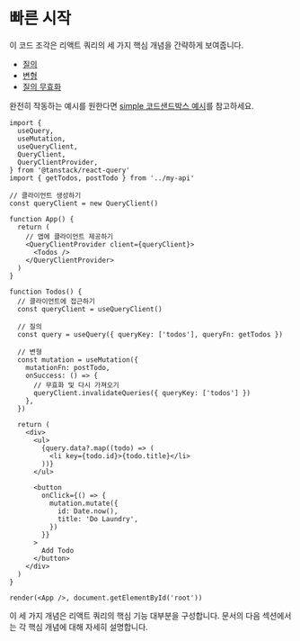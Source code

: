 # 빠른 시작

이 코드 조각은 리액트 쿼리의 세 가지 핵심 개념을 간략하게 보여줍니다.

- [질의](https://tanstack.com/query/latest/docs/react/guides/queries)
- [변형](https://tanstack.com/query/latest/docs/react/guides/mutations)
- [질의 무효화](https://tanstack.com/query/latest/docs/react/guides/query-invalidation)

완전히 작동하는 예시를 원한다면 [simple 코드샌드박스 예시](https://tanstack.com/query/latest/docs/react/examples/react/simple)를 참고하세요.

```tsx
import {
  useQuery,
  useMutation,
  useQueryClient,
  QueryClient,
  QueryClientProvider,
} from '@tanstack/react-query'
import { getTodos, postTodo } from '../my-api'

// 클라이언트 생성하기
const queryClient = new QueryClient()

function App() {
  return (
    // 앱에 클라이언트 제공하기
    <QueryClientProvider client={queryClient}>
      <Todos />
    </QueryClientProvider>
  )
}

function Todos() {
  // 클라이언트에 접근하기
  const queryClient = useQueryClient()

  // 질의
  const query = useQuery({ queryKey: ['todos'], queryFn: getTodos })

  // 변형
  const mutation = useMutation({
    mutationFn: postTodo,
    onSuccess: () => {
      // 무효화 및 다시 가져오기
      queryClient.invalidateQueries({ queryKey: ['todos'] })
    },
  })

  return (
    <div>
      <ul>
        {query.data?.map((todo) => (
          <li key={todo.id}>{todo.title}</li>
        ))}
      </ul>

      <button
        onClick={() => {
          mutation.mutate({
            id: Date.now(),
            title: 'Do Laundry',
          })
        }}
      >
        Add Todo
      </button>
    </div>
  )
}

render(<App />, document.getElementById('root'))
```

이 세 가지 개념은 리액트 쿼리의 핵심 기능 대부분을 구성합니다. 문서의 다음 섹션에서는 각 핵심 개념에 대해 자세히 설명합니다.
